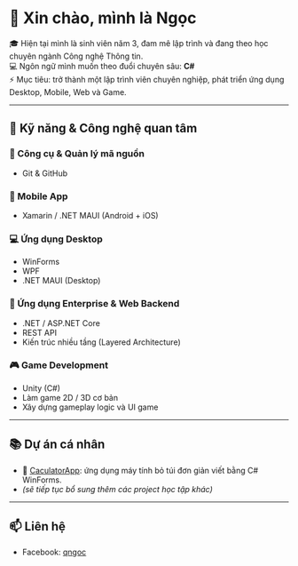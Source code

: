 # 👋 Xin chào, mình là Ngọc

🎓 Hiện tại mình là sinh viên năm 3, đam mê lập trình và đang theo học chuyên ngành Công nghệ Thông tin.  
💻 Ngôn ngữ mình muốn theo đuổi chuyên sâu: **C#**  
⚡ Mục tiêu: trở thành một lập trình viên chuyên nghiệp, phát triển ứng dụng Desktop, Mobile, Web và Game.  

---

## 🔧 Kỹ năng & Công nghệ quan tâm

### 🔧 Công cụ & Quản lý mã nguồn
- Git & GitHub
  
### 📱 Mobile App
- Xamarin / .NET MAUI (Android + iOS)

### 💻 Ứng dụng Desktop
- WinForms
- WPF
- .NET MAUI (Desktop)

### 🏢 Ứng dụng Enterprise & Web Backend
- .NET / ASP.NET Core
- REST API
- Kiến trúc nhiều tầng (Layered Architecture)

### 🎮 Game Development
- Unity (C#)
- Làm game 2D / 3D cơ bản
- Xây dựng gameplay logic và UI game

---

## 📚 Dự án cá nhân
- 🧮 [CaculatorApp](https://github.com/qngocc/CaculatorApp): ứng dụng máy tính bỏ túi đơn giản viết bằng C# WinForms.  
- *(sẽ tiếp tục bổ sung thêm các project học tập khác)*

---

## 📫 Liên hệ
- Facebook: [qngoc](https://www.facebook.com/qngoc25)
